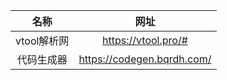 |    名称    |             网址             |
|:--------:|:--------------------------:|
| vtool解析网 |    https://vtool.pro/#     |
|  代码生成器   | https://codegen.bqrdh.com/ |

